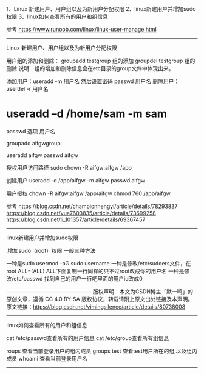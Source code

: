 1、Linux 新建用户、用户组以及为新用户分配权限
2、linux新建用户并增加sudo权限
3、linux如何查看所有的用户和组信息




参考
https://www.runoob.com/linux/linux-user-manage.html

---------------------------------------------------------------------------------------------------------------------

Linux 新建用户、用户组以及为新用户分配权限


用户组的添加和删除：
groupadd testgroup 组的添加
groupdel testgroup 组的删除
说明：组的增加和删除信息会在etc目录的group文件中体现出来。


添加用户：useradd -m 用户名  然后设置密码  passwd 用户名
删除用户：userdel  -r  用户名




# useradd –d /home/sam -m sam

passwd 选项 用户名


groupadd aifgwgroup

useradd aifgw
passwd aifgw


授权用户访问路径
sudo chown -R aifgw:aifgw /app


创建用户
useradd -d /app/aifgw -m aifgw
passwd aifgw

用户授权
chown -R aifgw:aifgw /app/aifgw
chmod 760 /app/aifgw



参考
https://blog.csdn.net/championhengyi/article/details/78293837
https://blog.csdn.net/yue7603835/article/details/73699258
https://blog.csdn.net/li_101357/article/details/69367457

---------------------------------------------------------------------------------------------------------------------
linux新建用户并增加sudo权限

.增加sudo（root）权限
一般三种方法

一种是sudo usermod -aG sudo username
一种是修改/etc/sudoers文件，在root ALL=(ALL) ALL下面复制一行同样的只不过root改成你的用户名
一种是修改/etc/passwd 找到自己的用户一行吧里面的用户id改成0

————————————————
版权声明：本文为CSDN博主「默一鸣」的原创文章，遵循 CC 4.0 BY-SA 版权协议，转载请附上原文出处链接及本声明。
原文链接：https://blog.csdn.net/yimingsilence/article/details/80738008


---------------------------------------------------------------------------------------------------------------------
linux如何查看所有的用户和组信息


cat /etc/passwd查看所有的用户信息
cat /etc/group查看所有组信息

roups 查看当前登录用户的组内成员
groups test 查看test用户所在的组,以及组内成员
whoami 查看当前登录用户名



---------------------------------------------------------------------------------------------------------------------








